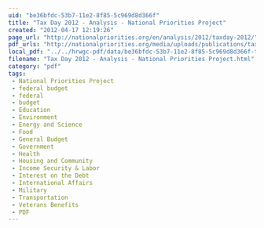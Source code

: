 ```yaml
---
uid: "be36bfdc-53b7-11e2-8f85-5c969d8d366f"
title: "Tax Day 2012 - Analysis - National Priorities Project"
created: "2012-04-17 12:19:26"
page_url: "http://nationalpriorities.org/en/analysis/2012/taxday-2012/"
pdf_urls: "http://nationalpriorities.org/media/uploads/publications/taxday_2012/taxday2012.final.pdf"
local_pdf: "../../hrwgc-pdf/data/be36bfdc-53b7-11e2-8f85-5c969d8d366f-tax-day-2012-analysis-national-priorities-project.pdf"
filename: "Tax Day 2012 - Analysis - National Priorities Project.html"
category: "pdf"
tags: 
 - National Priorities Project
 - federal budget
 - federal
 - budget
 - Education
 - Environment
 - Energy and Science
 - Food
 - General Budget
 - Government
 - Health
 - Housing and Community
 - Income Security & Labor
 - Interest on the Debt
 - International Affairs
 - Military
 - Transportation
 - Veterans Benefits
 - PDF
---
```

